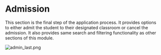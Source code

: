 # Admission

This section is the final step of the application process. It provides options to either admit the student to their designated classroom or cancel the admission.
It also provides same search and filtering functionality as other sections of this module.

![admin_last.png](admin_last.png)